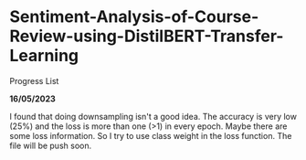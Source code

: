 # Sentiment-Analysis-of-Course-Review-using-DistilBERT-Transfer-Learning

Progress List

**16/05/2023**

I found that doing downsampling isn't a good idea. The accuracy is very low (25%) and the loss is more than one (>1) in every epoch. Maybe there are some loss information. So I try to use class weight in the loss function. The file will be push soon.
